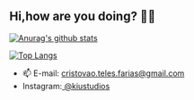 ## Hi,how are you doing? 👋😃
[![Anurag's github stats](https://github-readme-stats.vercel.app/api?username=CristovoXDGM&show_icons=true&hide=java&theme=dracula&repo=github-readme-stats)](https://github.com/CristovoXDGM/github-readme-stats)

 [![Top Langs](https://github-readme-stats.vercel.app/api/top-langs/?username=CristovoXDGM&layout=compact&show_icons=true&theme=dracula&hide=c%23)](https://github.com/CristovoXDGM/github-readme-stats)
 
- 📫 E-mail: <a href="mailto:cristovao.teles.farias@gmail.com"> cristovao.teles.farias@gmail.com </a>
- Instagram:<a href="https://www.instagram.com/kiustudios/"> @kiustudios </a>
 
 
 

 
 

 
 
